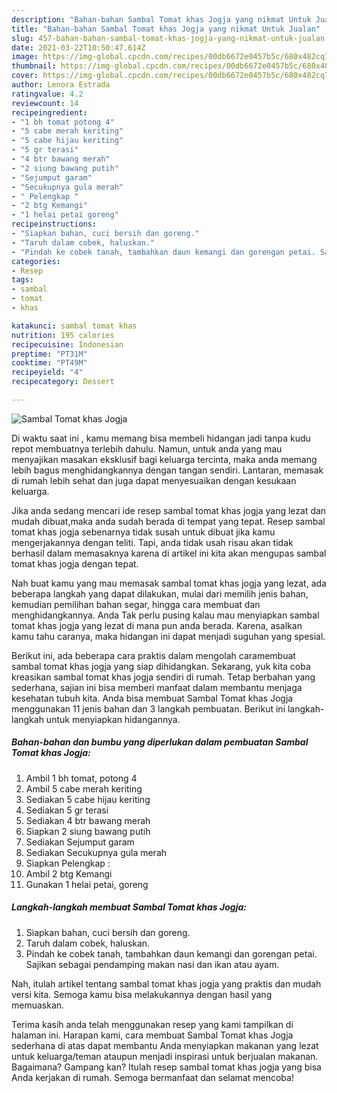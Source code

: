 ```yaml
---
description: "Bahan-bahan Sambal Tomat khas Jogja yang nikmat Untuk Jualan"
title: "Bahan-bahan Sambal Tomat khas Jogja yang nikmat Untuk Jualan"
slug: 457-bahan-bahan-sambal-tomat-khas-jogja-yang-nikmat-untuk-jualan
date: 2021-03-22T10:50:47.614Z
image: https://img-global.cpcdn.com/recipes/00db6672e0457b5c/680x482cq70/sambal-tomat-khas-jogja-foto-resep-utama.jpg
thumbnail: https://img-global.cpcdn.com/recipes/00db6672e0457b5c/680x482cq70/sambal-tomat-khas-jogja-foto-resep-utama.jpg
cover: https://img-global.cpcdn.com/recipes/00db6672e0457b5c/680x482cq70/sambal-tomat-khas-jogja-foto-resep-utama.jpg
author: Lenora Estrada
ratingvalue: 4.2
reviewcount: 14
recipeingredient:
- "1 bh tomat potong 4"
- "5 cabe merah keriting"
- "5 cabe hijau keriting"
- "5 gr terasi"
- "4 btr bawang merah"
- "2 siung bawang putih"
- "Sejumput garam"
- "Secukupnya gula merah"
- " Pelengkap "
- "2 btg Kemangi"
- "1 helai petai goreng"
recipeinstructions:
- "Siapkan bahan, cuci bersih dan goreng."
- "Taruh dalam cobek, haluskan."
- "Pindah ke cobek tanah, tambahkan daun kemangi dan gorengan petai. Sajikan sebagai pendamping makan nasi dan ikan atau ayam."
categories:
- Resep
tags:
- sambal
- tomat
- khas

katakunci: sambal tomat khas 
nutrition: 195 calories
recipecuisine: Indonesian
preptime: "PT31M"
cooktime: "PT49M"
recipeyield: "4"
recipecategory: Dessert

---
```



![Sambal Tomat khas Jogja](https://img-global.cpcdn.com/recipes/00db6672e0457b5c/680x482cq70/sambal-tomat-khas-jogja-foto-resep-utama.jpg)

Di waktu  saat ini , kamu memang bisa membeli hidangan jadi tanpa kudu repot membuatnya terlebih dahulu. Namun, untuk anda yang mau menyajikan masakan eksklusif bagi keluarga tercinta, maka anda memang lebih bagus menghidangkannya dengan tangan sendiri. Lantaran, memasak di rumah lebih sehat dan juga dapat menyesuaikan dengan kesukaan keluarga.

Jika anda sedang mencari ide resep sambal tomat khas jogja yang lezat dan mudah dibuat,maka anda sudah berada di tempat yang tepat. Resep sambal tomat khas jogja  sebenarnya tidak susah untuk dibuat jika kamu mengerjakannya dengan teliti. Tapi, anda tidak usah risau akan tidak berhasil dalam memasaknya 
karena di artikel ini kita akan mengupas sambal tomat khas jogja dengan tepat.  



Nah buat kamu yang mau memasak sambal tomat khas jogja yang lezat, ada beberapa langkah yang dapat dilakukan, mulai dari memilih jenis bahan, kemudian pemilihan bahan segar, hingga cara membuat dan menghidangkannya. Anda Tak perlu pusing kalau mau menyiapkan sambal tomat khas jogja yang lezat di mana pun anda berada. Karena, asalkan kamu  tahu caranya, maka hidangan ini dapat menjadi suguhan yang spesial.

Berikut ini, ada beberapa cara praktis  dalam mengolah caramembuat sambal tomat khas jogja yang siap dihidangkan. Sekarang, yuk kita coba kreasikan sambal tomat khas jogja sendiri di rumah. Tetap berbahan yang sederhana, sajian ini bisa memberi manfaat dalam membantu menjaga kesehatan tubuh kita. Anda bisa membuat Sambal Tomat khas Jogja menggunakan 11 jenis bahan dan 3 langkah pembuatan. Berikut ini langkah-langkah untuk menyiapkan hidangannya.

<!--inarticleads1-->

##### Bahan-bahan dan bumbu yang diperlukan dalam pembuatan Sambal Tomat khas Jogja:

1. Ambil 1 bh tomat, potong 4
1. Ambil 5 cabe merah keriting
1. Sediakan 5 cabe hijau keriting
1. Sediakan 5 gr terasi
1. Sediakan 4 btr bawang merah
1. Siapkan 2 siung bawang putih
1. Sediakan Sejumput garam
1. Sediakan Secukupnya gula merah
1. Siapkan  Pelengkap :
1. Ambil 2 btg Kemangi
1. Gunakan 1 helai petai, goreng




<!--inarticleads2-->

##### Langkah-langkah membuat Sambal Tomat khas Jogja:

1. Siapkan bahan, cuci bersih dan goreng.
1. Taruh dalam cobek, haluskan.
1. Pindah ke cobek tanah, tambahkan daun kemangi dan gorengan petai. Sajikan sebagai pendamping makan nasi dan ikan atau ayam.




Nah, itulah artikel tentang  sambal tomat khas jogja  yang praktis dan mudah versi kita. Semoga kamu bisa melakukannya dengan hasil yang memuaskan. 

Terima kasih anda telah menggunakan resep yang kami tampilkan di halaman ini. Harapan kami, cara membuat  Sambal Tomat khas Jogja sederhana di atas dapat membantu Anda menyiapkan makanan yang lezat untuk keluarga/teman ataupun menjadi inspirasi untuk berjualan makanan. Bagaimana? Gampang kan? Itulah resep sambal tomat khas jogja yang bisa Anda kerjakan di rumah. Semoga bermanfaat dan selamat mencoba!

